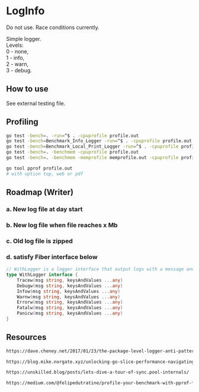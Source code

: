 # LogInfo

Do not use. Race conditions currently.

Simple logger.  
Levels:  
0 - none,  
1 - info,  
2 - warn,  
3 - debug.

## How to use

See external testing file.

## Profiling

```sh
go test -bench=. -run=^$ . -cpuprofile profile.out
go test -bench=Benchmark_Info_Logger -run=^$ . -cpuprofile profile.out
go test -bench=Benchmark_Local_Print_Logger -run=^$ . -cpuprofile profile.out
go test -bench=. -benchmem -cpuprofile profile.out
go test -bench=. -benchmem -memprofile memprofile.out -cpuprofile profile.out

go tool pprof profile.out
# with option top, web or pdf
```

## Roadmap (Writer)

### a. New log file at day start

### b. New log file when file reaches x Mb

### c. Old log file is zipped

### d. satisfy Fiber interface below

```go
// WithLogger is a logger interface that output logs with a message and key-value pairs.
type WithLogger interface {
	Tracew(msg string, keysAndValues ...any)
	Debugw(msg string, keysAndValues ...any)
	Infow(msg string, keysAndValues ...any)
	Warnw(msg string, keysAndValues ...any)
	Errorw(msg string, keysAndValues ...any)
	Fatalw(msg string, keysAndValues ...any)
	Panicw(msg string, keysAndValues ...any)
}
```

## Resources

```html
https://dave.cheney.net/2017/01/23/the-package-level-logger-anti-pattern

https://blog.mike.norgate.xyz/unlocking-go-slice-performance-navigating-sync-pool-for-enhanced-efficiency-7cb63b0b453e

https://unskilled.blog/posts/lets-dive-a-tour-of-sync.pool-internals/

https://medium.com/@felipedutratine/profile-your-benchmark-with-pprof-fb7070ee1a94
```
